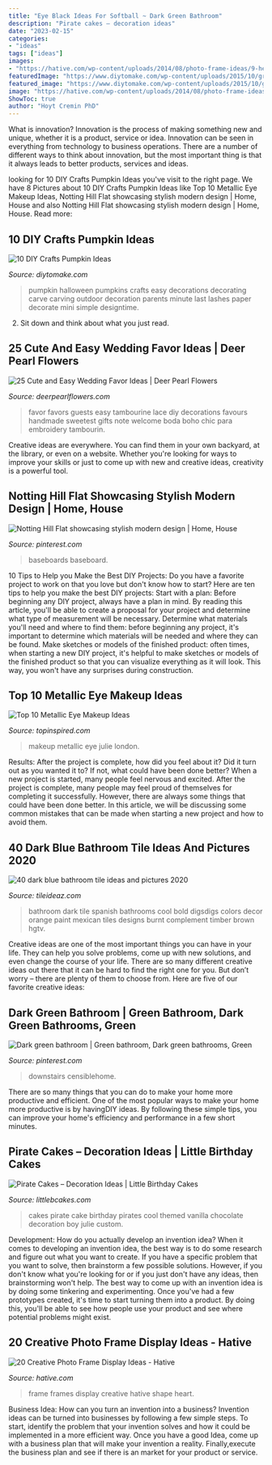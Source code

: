 ```yaml
---
title: "Eye Black Ideas For Softball ~ Dark Green Bathroom"
description: "Pirate cakes – decoration ideas"
date: "2023-02-15"
categories:
- "ideas"
tags: ["ideas"]
images:
- "https://hative.com/wp-content/uploads/2014/08/photo-frame-ideas/9-heart-shape-photo-frames-on-wall.jpg"
featuredImage: "https://www.diytomake.com/wp-content/uploads/2015/10/great-pumpkin-idea.jpg"
featured_image: "https://www.diytomake.com/wp-content/uploads/2015/10/great-pumpkin-idea.jpg"
image: "https://hative.com/wp-content/uploads/2014/08/photo-frame-ideas/9-heart-shape-photo-frames-on-wall.jpg"
ShowToc: true
author: "Hoyt Cremin PhD"
---
```



What is innovation?
Innovation is the process of making something new and unique, whether it is a product, service or idea. Innovation can be seen in everything from technology to business operations. There are a number of different ways to think about innovation, but the most important thing is that it always leads to better products, services and ideas.

	

		
looking for 10 DIY Crafts Pumpkin Ideas you've visit to the right page. We have 8 Pictures about 10 DIY Crafts Pumpkin Ideas like Top 10 Metallic Eye Makeup Ideas, Notting Hill Flat showcasing stylish modern design | Home, House and also Notting Hill Flat showcasing stylish modern design | Home, House. Read more:
		
    
## 10 DIY Crafts Pumpkin Ideas

<img loading=lazy src="https://www.diytomake.com/wp-content/uploads/2015/10/great-pumpkin-idea.jpg" onerror="this.onerror=null;this.src='https://tse1.mm.bing.net/th?id=OIP.gmHyUGRXuHid_P1EmLwTqAHaJ3&amp;pid=15.1';" alt="10 DIY Crafts Pumpkin Ideas">

_Source: diytomake.com_

>pumpkin halloween pumpkins crafts easy decorations decorating carve carving outdoor decoration parents minute last lashes paper decorate mini simple designtime. 

	

2. Sit down and think about what you just read.

    
## 25 Cute And Easy Wedding Favor Ideas | Deer Pearl Flowers

<img loading=lazy src="http://www.deerpearlflowers.com/wp-content/uploads/2015/05/Handmade-lace-tambourine-favors-welcome-wedding-guests-on-the-sweetest-note.jpg" onerror="this.onerror=null;this.src='https://tse2.mm.bing.net/th?id=OIP.8GzK185Adtmw1xcV1UtoGwHaKX&amp;pid=15.1';" alt="25 Cute and Easy Wedding Favor Ideas | Deer Pearl Flowers">

_Source: deerpearlflowers.com_

>favor favors guests easy tambourine lace diy decorations favours handmade sweetest gifts note welcome boda boho chic para embroidery tambourin. 

	

Creative ideas are everywhere. You can find them in your own backyard, at the library, or even on a website. Whether you're looking for ways to improve your skills or just to come up with new and creative ideas, creativity is a powerful tool.

    
## Notting Hill Flat Showcasing Stylish Modern Design | Home, House

<img loading=lazy src="https://i.pinimg.com/736x/3d/6d/b5/3d6db52e4bf64f4d8d99cb8036ca97c1--dark-baseboards-black-baseboard.jpg" onerror="this.onerror=null;this.src='https://tse4.mm.bing.net/th?id=OIP.QK5yyMD2XdNYxfkrmXRbmgHaK9&amp;pid=15.1';" alt="Notting Hill Flat showcasing stylish modern design | Home, House">

_Source: pinterest.com_

>baseboards baseboard. 

	

10 Tips to Help you Make the Best DIY Projects:
Do you have a favorite project to work on that you love but don't know how to start? Here are ten tips to help you make the best DIY projects: 
Start with a plan: Before beginning any DIY project, always have a plan in mind. By reading this article, you'll be able to create a proposal for your project and determine what type of measurement will be necessary. Determine what materials you'll need and where to find them: before beginning any project, it's important to determine which materials will be needed and where they can be found. Make sketches or models of the finished product: often times, when starting a new DIY project, it's helpful to make sketches or models of the finished product so that you can visualize everything as it will look. This way, you won't have any surprises during construction.

    
## Top 10 Metallic Eye Makeup Ideas

<img loading=lazy src="https://www.topinspired.com/wp-content/uploads/2014/01/4-black-metallic.jpg" onerror="this.onerror=null;this.src='https://tse1.mm.bing.net/th?id=OIP.b_g8tEnvu73ZBW-9LJ2R-gHaLI&amp;pid=15.1';" alt="Top 10 Metallic Eye Makeup Ideas">

_Source: topinspired.com_

>makeup metallic eye julie london. 

	

Results: After the project is complete, how did you feel about it? Did it turn out as you wanted it to? If not, what could have been done better?
When a new project is started, many people feel nervous and excited. After the project is complete, many people may feel proud of themselves for completing it successfully. However, there are always some things that could have been done better. In this article, we will be discussing some common mistakes that can be made when starting a new project and how to avoid them.

    
## 40 Dark Blue Bathroom Tile Ideas And Pictures 2020

<img loading=lazy src="https://www.tileideaz.com/wp-content/uploads/2015/03/dark_blue_bathroom_tile_9.jpg" onerror="this.onerror=null;this.src='https://tse1.mm.bing.net/th?id=OIP.kOf6ylnq8vgRVSHkgmnMFQHaJ3&amp;pid=15.1';" alt="40 dark blue bathroom tile ideas and pictures 2020">

_Source: tileideaz.com_

>bathroom dark tile spanish bathrooms cool bold digsdigs colors decor orange paint mexican tiles designs burnt complement timber brown hgtv. 

	

Creative ideas are one of the most important things you can have in your life. They can help you solve problems, come up with new solutions, and even change the course of your life. There are so many different creative ideas out there that it can be hard to find the right one for you. But don’t worry – there are plenty of them to choose from. Here are five of our favorite creative ideas: 

    
## Dark Green Bathroom | Green Bathroom, Dark Green Bathrooms, Green

<img loading=lazy src="https://i.pinimg.com/736x/0f/7e/40/0f7e4012fade47b9ade7bba03fbacf38.jpg" onerror="this.onerror=null;this.src='https://tse1.mm.bing.net/th?id=OIP._4UXTfsmApblc-I1ukteVwHaJ3&amp;pid=15.1';" alt="Dark green bathroom | Green bathroom, Dark green bathrooms, Green">

_Source: pinterest.com_

>downstairs censiblehome. 

	

There are so many things that you can do to make your home more productive and efficient. One of the most popular ways to make your home more productive is by havingDIY ideas. By following these simple tips, you can improve your home's efficiency and performance in a few short minutes.

    
## Pirate Cakes – Decoration Ideas | Little Birthday Cakes

<img loading=lazy src="http://www.littlebcakes.com/wp-content/uploads/2013/08/Pirate-Cake.jpg" onerror="this.onerror=null;this.src='https://tse2.mm.bing.net/th?id=OIP.R3Y5PYGv4gTqSeNIEjy6xQHaKt&amp;pid=15.1';" alt="Pirate Cakes – Decoration Ideas | Little Birthday Cakes">

_Source: littlebcakes.com_

>cakes pirate cake birthday pirates cool themed vanilla chocolate decoration boy julie custom. 

	

Development: How do you actually develop an invention idea?
When it comes to developing an invention idea, the best way is to do some research and figure out what you want to create. If you have a specific problem that you want to solve, then brainstorm a few possible solutions. However, if you don't know what you're looking for or if you just don't have any ideas, then brainstorming won't help. The best way to come up with an invention idea is by doing some tinkering and experimenting. Once you've had a few prototypes created, it's time to start turning them into a product. By doing this, you'll be able to see how people use your product and see where potential problems might exist.

    
## 20 Creative Photo Frame Display Ideas - Hative

<img loading=lazy src="https://hative.com/wp-content/uploads/2014/08/photo-frame-ideas/9-heart-shape-photo-frames-on-wall.jpg" onerror="this.onerror=null;this.src='https://tse3.mm.bing.net/th?id=OIP.sVm0esjJEpLN_7M630sUmAHaLI&amp;pid=15.1';" alt="20 Creative Photo Frame Display Ideas - Hative">

_Source: hative.com_

>frame frames display creative hative shape heart. 

	

Business Idea: How can you turn an invention into a business?
Invention ideas can be turned into businesses by following a few simple steps. To start, identify the problem that your invention solves and how it could be implemented in a more efficient way. Once you have a good Idea, come up with a business plan that will make your invention a reality. Finally,execute the business plan and see if there is an market for your product or service.

